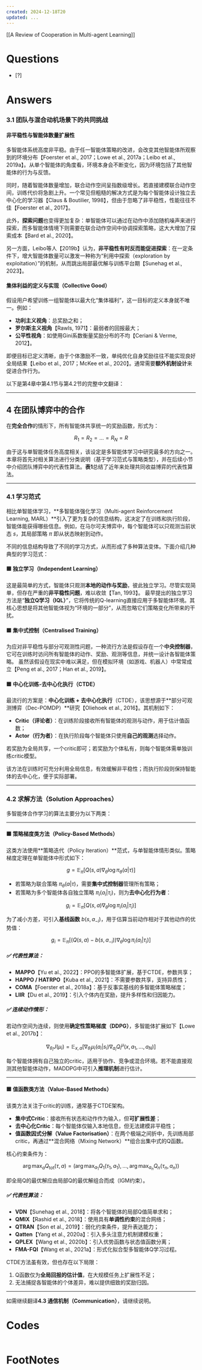 ```yaml
---
created: 2024-12-18T20
updated: ...
---
```

[[A Review of Cooperation in Multi-agent Learning]]

# Questions

- [?] 


# Answers
### 3.1 团队与混合动机场景下的共同挑战

#### 非平稳性与智能体数量扩展性

多智能体系统高度非平稳。由于任一智能体策略的改进，会改变其他智能体所观察到的环境分布【Foerster et al., 2017；Lowe et al., 2017a；Leibo et al., 2019a】。从单个智能体的角度看，环境本身会不断变化，因为环境包括了其他智能体的行为与反馈。

同时，随着智能体数量增加，联合动作空间呈指数级增长。若直接建模联合动作空间，训练代价将急剧上升。一个常见但粗糙的解决方式是为每个智能体设计独立去中心化的学习器【Claus & Boutilier, 1998】，但由于忽略了非平稳性，性能往往不佳【Foerster et al., 2017】。

此外，**探索问题**也变得更加复杂：单智能体可以通过在动作中添加随机噪声来进行探索，而多智能体情境下则需要在联合动作空间中协调探索策略，这大大增加了探索成本【Bard et al., 2020】。

另一方面，Leibo等人【2019b】认为，**非平稳性有时反而能促进探索**：在一定条件下，增大智能体数量可以激发一种称为“利用中探索（exploration by exploitation）”的机制，从而跳出局部最优解与训练平台期【Sunehag et al., 2023】。



#### 集体利益的定义与实现（Collective Good）

假设用户希望训练一组智能体以最大化“集体福利”，这一目标的定义本身就不唯一。例如：

* **功利主义视角**：总奖励之和；
* **罗尔斯主义视角**【Rawls, 1971】：最弱者的回报最大；
* **公平性视角**：如使用Gini系数衡量奖励分布的不均【Ceriani & Verme, 2012】。

即便目标已定义清晰，由于个体激励不一致，单纯优化自身奖励往往不能实现良好全局结果【Leibo et al., 2017；McKee et al., 2020】。通常需要**额外机制设计**来促进合作行为。



以下是第4章中第4.1节与第4.2节的完整中文翻译：

---

## 4 在团队博弈中的合作

在**完全合作**的情形下，所有智能体共享统一的奖励函数，形式为：

$$
R_1 = R_2 = \dots = R_N = R
$$

由于这与单智能体任务高度相关，该设定是多智能体学习中研究最多的方向之一。本章将首先对相关算法进行分类说明（基于学习范式与策略类型），并在后续小节中介绍团队博弈中的代表性算法。**表1**总结了近年来处理共同收益博弈的代表性算法。

---

### 4.1 学习范式

相比单智能体学习，\*\*多智能体强化学习（Multi-agent Reinforcement Learning, MARL）\*\*引入了更为复杂的信息结构，这决定了在训练和执行阶段，智能体能获得哪些信息。例如，在马尔可夫博弈中，每个智能体可以只观测当前状态 $s$，其局部策略 $\pi$ 即从状态映射到动作。

不同的信息结构导致了不同的学习方式，从而形成了多种算法变体。下面介绍几种典型的学习范式：

#### 🟦 独立学习（Independent Learning）

这是最简单的方式，智能体只观测**本地的动作与奖励**，彼此独立学习。尽管实现简单，但存在严重的**非平稳性问题**，难以收敛【Tan, 1993】。
最早提出的独立学习方法是“**独立Q学习（IQL）**”，它将传统的Q-learning直接应用于多智能体环境。其核心思想是将其他智能体视为“环境的一部分”，从而忽略它们策略变化所带来的干扰。

#### 🟦 集中式控制（Centralised Training）

为应对非平稳性与部分可观测性问题，一种流行方法是假设存在一个**中央控制器**，它可在训练时访问所有智能体的动作、奖励、观测等信息，并统一设计各智能体策略。
虽然该假设在现实中难以满足，但在模拟环境（如游戏、机器人）中常常成立【Peng et al., 2017；Han et al., 2019】。

#### 🟦 中心化训练-去中心化执行（CTDE）

最流行的方案是：**中心化训练 + 去中心化执行**（CTDE），该思想源于\*\*部分可观测博弈（Dec-POMDP）\*\*研究【Oliehoek et al., 2016】。其机制如下：

* **Critic（评论者）**：在训练阶段接收所有智能体的观测与动作，用于估计值函数；
* **Actor（行为者）**：在执行阶段每个智能体只使用**自己的观测**选择动作。

若奖励为全局共享，一个critic即可；若奖励为个体私有，则每个智能体需单独训练critic模型。

该方法在训练时可充分利用全局信息，有效缓解非平稳性；而执行阶段则保持智能体的去中心化，便于实际部署。

---

### 4.2 求解方法（Solution Approaches）

多智能体合作学习的算法主要分为以下两类：

---

#### 🟩 策略梯度类方法（Policy-Based Methods）

这类方法使用\*\*策略迭代（Policy Iteration）\*\*范式，与单智能体情形类似。策略梯度定理在单智能体中形式如下：

$$
g = \mathbb{E}_{\pi}[Q(s, a) \nabla_{\theta} \log \pi_\theta(a|\tau)]
$$

* 若策略为联合策略 $\pi_\theta(a|\tau)$，需要**集中式控制器**管理所有策略；
* 若策略为多个智能体各自独立策略 $\pi_i(a_i|\tau_i)$，则为**去中心化行为者**：

$$
g_i = \mathbb{E}_{\pi} [Q(s,a) \nabla_{\theta} \log \pi_i(a_i|\tau_i)]
$$

为了减小方差，可引入**基线函数** $b(s,a_{-i})$，用于估算当前动作相对于其他动作的优势值：

$$
g_i = \mathbb{E}_{\pi} [(Q(s,a) - b(s,a_{-i})) \nabla_{\theta} \log \pi_i(a_i|\tau_i)]
$$

##### ✅ 代表性算法：

* **MAPPO**【Yu et al., 2022】：PPO的多智能体扩展，基于CTDE，参数共享；
* **HAPPO / HATRPO**【Kuba et al., 2021】：不需要参数共享，支持异质性；
* **COMA**【Foerster et al., 2018a】：基于反事实基线的多智能体策略梯度；
* **LIIR**【Du et al., 2019】：引入个体内在奖励，提升多样性和归因能力。

##### ✅ 连续动作情形：

若动作空间为连续，则使用**确定性策略梯度（DDPG）**，多智能体扩展如下【Lowe et al., 2017b】：

$$
\nabla_{\theta_i} J(\mu_i) = \mathbb{E}_{x,a} [\nabla_{\theta_i} \mu_i(a_i|s_i) \nabla_{a_i} Q_i^\mu(x, a_1, ..., a_N)]
$$

每个智能体拥有自己独立的critic，适用于协作、竞争或混合环境。若不能直接观测其他智能体动作，MADDPG中可引入**推理机制**进行估计。

---

#### 🟦 值函数类方法（Value-Based Methods）

该类方法关注于critic的训练，通常基于CTDE架构。

* **集中式Critic**：接收所有状态和动作作为输入，但**可扩展性差**；
* **去中心化Critic**：每个智能体仅输入本地信息，但无法建模非平稳性；
* **值函数因式分解（Value Factorisation）**：在两个极端之间折中，先训练局部critic，再通过\*\*混合网络（Mixing Network）\*\*组合出集中式的Q函数。

核心约束条件为：

$$
\arg\max_a Q_{\text{tot}}(\tau, a) = (\arg\max_{a_1} Q_1(\tau_1,a_1), ..., \arg\max_{a_n} Q_n(\tau_n,a_n))
$$

即全局Q的最优解应由局部Q的最优解组合而成（IGM约束）。

##### ✅ 代表性算法：

* **VDN**【Sunehag et al., 2018】：将各个智能体的局部Q值简单求和；
* **QMIX**【Rashid et al., 2018】：使用具有**单调性约束**的混合网络；
* **QTRAN**【Son et al., 2019】：弱化约束条件，提升表达能力；
* **Qatten**【Yang et al., 2020a】：引入多头注意力机制建模权重；
* **QPLEX**【Wang et al., 2020b】：引入优势函数与状态值函数分离；
* **FMA-FQI**【Wang et al., 2021a】：形式化拟合型多智能体Q学习过程。

CTDE方法虽有效，但也存在以下局限：

1. Q函数仅为**全局回报的估计值**，在大规模任务上扩展性不足；
2. 无法捕捉各智能体的个体差异，难以提供细致的奖励归因。

---

如需继续翻译**4.3 通信机制（Communication）**，请继续说明。

# Codes

```python

```


# FootNotes
